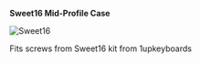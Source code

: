 **Sweet16 Mid-Profile Case**

![Sweet16](https://i.imgur.com/cO0EdhT.jpg)

Fits screws from Sweet16 kit from 1upkeyboards
